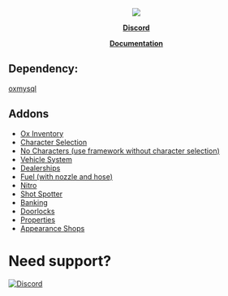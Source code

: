 <p  align="center">
  <img src="https://user-images.githubusercontent.com/86536434/193703880-5cb7deef-af37-42cc-8df2-b13332afee67.png" />
</p>

<p align='center'><b><a href="discord.gg/nc82d8zvjm">Discord</a></b>

<p align='center'><b><a href="https://ndfw.gitbook.io/nd-framework/">Documentation</a></b>

## Dependency:
[oxmysql](https://github.com/overextended/oxmysql/releases/download/v2.4.0/oxmysql.zip)

## Addons

* [Ox Inventory](https://github.com/overextended/ox_inventory/releases)
* [Character Selection](https://github.com/ND-Framework/ND_CharacterSelection)
* [No Characters (use framework without character selection)](https://github.com/ND-Framework/ND_NoCharacters)
* [Vehicle System](https://github.com/ND-Framework/ND_VehicleSystem)
* [Dealerships](https://github.com/ND-Framework/ND_Dealership)
* [Fuel (with nozzle and hose)](https://github.com/ND-Framework/ND_Fuel)
* [Nitro](https://github.com/ND-Framework/ND_Nitro)
* [Shot Spotter](https://github.com/ND-Framework/ND_ShotSpotter)
* [Banking](https://github.com/ND-Framework/ND_Banking)
* [Doorlocks](https://github.com/ND-Framework/ND_Doorlocks)
* [Properties](https://github.com/ND-Framework/ND_Properties)
* [Appearance Shops](https://github.com/ND-Framework/ND_AppearanceShops)

# Need support?
[![Discord](https://discordapp.com/api/guilds/857672921912836116/widget.png?style=banner3)](https://discord.gg/Z9Mxu72zZ6)
